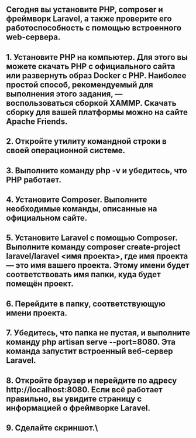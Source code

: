 ## Сегодня вы установите PHP, composer и фреймворк Laravel, а также проверите его работоспособность с помощью встроенного web-сервера.

## 1. Установите PHP на компьютер. Для этого вы можете скачать PHP с официального сайта или развернуть образ Docker с PHP. Наиболее простой способ, рекомендуемый для выполнения этого задания, — воспользоваться сборкой XAMMP. Скачать сборку для вашей платформы можно на сайте Apache Friends.

## 2. Откройте утилиту командной строки в своей операционной системе.

## 3. Выполните команду php -v и убедитесь, что PHP работает.

## 4. Установите Composer. Выполните необходимые команды, описанные на официальном сайте.

## 5. Установите Laravel с помощью Composer. Выполните команду composer create-project laravel/laravel <имя проекта>, где имя проекта — это имя вашего проекта. Этому имени будет соответствовать имя папки, куда будет помещён проект.

## 6. Перейдите в папку, соответствующую имени проекта.

## 7. Убедитесь, что папка не пустая, и выполните команду php artisan serve --port=8080. Эта команда запустит встроенный веб-сервер Laravel.

## 8. Откройте браузер и перейдите по адресу http://localhost:8080. Если всё работает правильно, вы увидите страницу с информацией о фреймворке Laravel.

## 9. Сделайте скриншот.\
